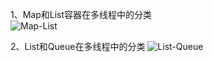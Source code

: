 1、Map和List容器在多线程中的分类<br>
![Map-List](https://github.com/nextyearmuscleman/Java_Thread/raw/master/Map_List%E5%AE%B9%E5%99%A8.PNG)

2、List和Queue在多线程中的分类
![List-Queue](https://github.com/nextyearmuscleman/Java_Thread/raw/master/%E9%98%9F%E5%88%97.PNG)
